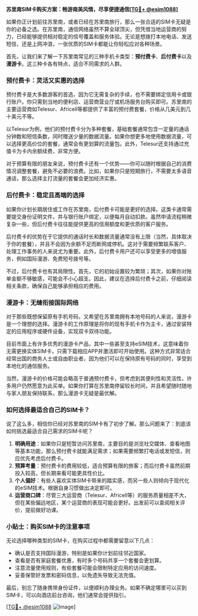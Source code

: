 **苏里南SIM卡购买方案：畅游南美风情，尽享便捷通信[[TG💪+ @esim1088](https://t.me/s/esim1088)]**

如果你正计划前往苏里南，或者已经在苏里南旅行，那么一张合适的SIM卡无疑是你的必备之选。在苏里南，通信网络虽然不算全球顶尖，但凭借当地运营商的努力，已经能够提供相对稳定的信号覆盖和服务体验。无论是想拨打本地电话、发送短信，还是上网冲浪，一张优质的SIM卡都能让你轻松应对各种场景。

首先，让我们来了解一下苏里南常见的三种手机卡类型：**预付费卡**、**后付费卡**以及**漫游卡**。这三种卡各有特点，适合不同需求的人群。

### **预付费卡：灵活又实惠的选择**

预付费卡是大多数游客的首选，因为它无需复杂的手续，也不需要绑定信用卡或银行账户。你只需到当地的便利店、运营商营业厅或机场服务台购买即可。苏里南的主要运营商如Telesur、Africell等都提供了丰富的预付费套餐，价格从几美元到几十美元不等。

以Telesur为例，他们的预付费卡分为多种套餐，基础套餐通常包含一定量的通话分钟数和短信条数，同时赠送少量的数据流量。如果你想更多地使用数据流量，可以选择更高价位的套餐，通常会有更划算的流量包。此外，Telesur还支持通过充值卡为卡内余额续费，非常方便。

对于预算有限的朋友来说，预付费卡还有一个优势——你可以随时根据自己的消费情况调整套餐，避免不必要的浪费。比如，如果你只是短期旅行，不需要太多语音通话，那么选择主打流量的套餐会更加经济实惠。

### **后付费卡：稳定且高端的选择**

如果你计划长期居住或工作在苏里南，后付费卡可能是更好的选择。这类卡通常需要提交身份证明文件，并与银行账户绑定，以便每月自动扣款。虽然申请流程稍微复杂一些，但后付费卡往往能提供更高的信用额度和更优质的客户服务。

后付费卡的优势在于它提供的通话时长和数据流量通常没有上限（当然，具体取决于你的套餐），并且不会因为余额不足而断网或停机。这对于需要频繁联系客户、处理工作事务的人来说尤为重要。此外，后付费卡用户还可以享受更多的增值服务，例如国际漫游、免费短号拨号等。

不过，后付费卡也有其局限性。首先，它的初始设置较为繁琐；其次，如果你对账单金额不够敏感，可能会不小心超支。因此，建议在选择后付费卡之前，仔细阅读相关条款，确保自己能够承担相应的费用。

### **漫游卡：无缝衔接国际网络**

对于那些既想保留原有手机号码，又希望在苏里南拥有本地号码的人来说，漫游卡是一个理想的选择。漫游卡的工作原理是将你的现有手机卡作为主卡，通过安装特定的应用程序或硬件设备，实现双卡双待功能。

目前市面上有许多优秀的漫游卡产品，其中一些甚至支持eSIM技术，这意味着你无需更换实体SIM卡，只需下载相应APP并激活即可开始使用。这种方式非常适合经常出国的商务人士或自由职业者，因为他们可以在保持原有号码的同时，享受到本地化的通信服务。

当然，漫游卡的价格可能会略高于普通预付费卡，但考虑到其便利性和灵活性，许多用户仍然愿意为此买单。如果你打算在苏里南停留较长时间，并且希望随时随地与家人朋友保持联系，那么漫游卡无疑是最优解。

### **如何选择最适合自己的SIM卡？**

说了这么多，相信你已经对苏里南的SIM卡有了初步了解。那么问题来了：到底该如何挑选最适合自己需求的SIM卡呢？

1. **明确用途**：如果你只是短暂访问苏里南，主要目的是浏览社交媒体、查看地图等基本功能，那么预付费卡就能满足需求；如果需要频繁打电话或发短信，则应优先考虑后付费卡。
2. **预算考量**：预付费卡的费用较低，适合预算有限的旅客；而后付费卡虽然前期投入较高，但长期来看可能更具性价比。
3. **个人偏好**：有些人喜欢实体SIM卡带来的踏实感，而另一些人则倾向于现代化的eSIM技术。根据自身习惯做出决定即可。
4. **运营商口碑**：尽管三大运营商（Telesur、Africell等）的服务质量相差不大，但在某些偏远地区，某个运营商的表现可能会更好。出发前可以查阅相关评价，提前做好功课。

### **小贴士：购买SIM卡的注意事项**

无论选择哪种类型的SIM卡，在购买过程中都需要留意以下几点：

- 确认是否支持国际漫游，特别是如果你计划前往邻近国家。
- 查看是否有家庭套餐优惠，有时多个号码共享一个套餐会更划算。
- 注意流量使用规则，有些套餐可能会限制特定应用的访问速度。
- 妥善保管好发票和密码信息，以免遗失导致无法充值。

最后，别忘了随身携带身份证件，以便顺利办理业务。如果不确定哪里可以买到SIM卡，可以向酒店前台咨询，他们通常会提供指引。

[[TG💪+ @esim1088](https://t.me/s/esim1088) ![Image](https://i.postimg.cc/4NQfJmqS/Snipaste-2025-05-13-00-14-12.png)]